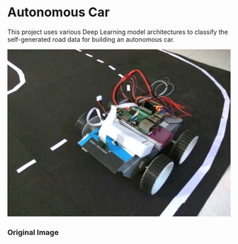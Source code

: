 # Autonomous Car

This project uses various Deep Learning model architectures to classify the self-generated road data for building an autonomous car.

<img src="https://github.com/First-Of-His-Name/Autonomous-Car-Prototype/blob/master/Car_image.jpg"/>

### Original Image
